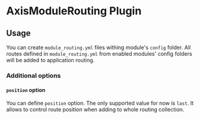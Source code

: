 AxisModuleRouting Plugin
========================

Usage
-----

You can create `module_routing.yml` files withing module's `config` folder.
All routes defined in `module_routing.yml` from enabled modules' config folders will be added to application routing.

### Additional options

#### `position` option

You can define `position` option. The only supported value for now is `last`. It allows to control route position
when adding to whole routing collection.